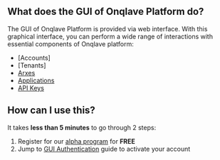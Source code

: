 ## **What does the GUI of Onqlave Platform do?**

The GUI of Onqlave Platform is provided via web interface.
With this graphical interface, you can perform a wide range of interactions with essential components of Onqlave platform:

- [Accounts]
- [Tenants]
- [Arxes](../../guides/web-app-guide/administration/arx)
- [Applications](../../guides/web-app-guide/administration/application)
- [API Keys](../../guides/web-app-guide/administration/apikey)

## **How can I use this?**

It takes **less than 5 minutes** to go through 2 steps:

1. Register for our [alpha program](https://www.onqlave.com/contact) for **FREE**
2. Jump to [GUI Authentication](../../guides/web-app-guide/authentication) guide to activate your account